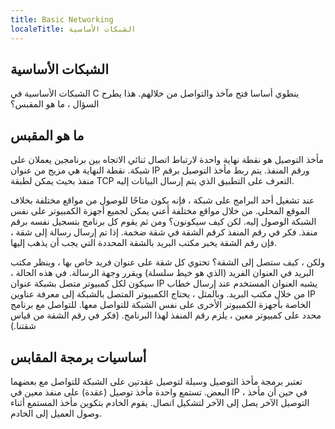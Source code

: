 ```yaml
---
title: Basic Networking
localeTitle: الشبكات الأساسية
---
```

## الشبكات الأساسية

الشبكات الأساسية في C ينطوي أساسا فتح مآخذ والتواصل من خلالهم. هذا يطرح السؤال ، ما هو المقبس؟

## ما هو المقبس

مأخذ التوصيل هو نقطة نهاية واحدة لارتباط اتصال ثنائي الاتجاه بين برنامجين يعملان على شبكة. نقطة النهاية هي مزيج من عنوان IP ورقم المنفذ. يتم ربط مأخذ التوصيل برقم منفذ بحيث يمكن لطبقة TCP التعرف على التطبيق الذي يتم إرسال البيانات إليه.

عند تشغيل أحد البرامج على شبكة ، فإنه يكون متاحًا للوصول من مواقع مختلفة بخلاف الموقع المحلي. من خلال مواقع مختلفة أعني يمكن لجميع أجهزة الكمبيوتر على نفس الشبكة الوصول إليه. لكن كيف سيكونون؟ ومن ثم يقوم كل برنامج بتسجيل نفسه برقم منفذ. فكر في رقم المنفذ كرقم الشقة في شقة ضخمة. إذا تم إرسال رسالة إلى شقة ، فإن رقم الشقة يخبر مكتب البريد بالشقة المحددة التي يجب أن يذهب إليها.

ولكن ، كيف ستصل إلى الشقة؟ تحتوي كل شقة على عنوان فريد خاص بها ، وينظر مكتب البريد في العنوان الفريد (الذي هو خيط سلسلة) ويقرر وجهة الرسالة. في هذه الحالة ، سيكون لكل كمبيوتر متصل بشبكة عنوان IP يشبه العنوان المستخدم عند إرسال خطاب من خلال مكتب البريد. وبالمثل ، يحتاج الكمبيوتر المتصل بالشبكة إلى معرفة عناوين IP الخاصة بأجهزة الكمبيوتر الأخرى على نفس الشبكة للتواصل معها. للتواصل مع برنامج محدد على كمبيوتر معين ، يلزم رقم المنفذ لهذا البرنامج. (فكر في رقم الشقة من قياس شقتنا.)

## أساسيات برمجة المقابس

تعتبر برمجة مأخذ التوصيل وسيلة لتوصيل عقدتين على الشبكة للتواصل مع بعضهما البعض. تستمع واحدة مأخذ توصيل (عقدة) على منفذ معين في IP ، في حين أن مأخذ التوصيل الآخر يصل إلى الآخر لتشكيل اتصال. يقوم الخادم بتكوين مأخذ المستمع أثناء وصول العميل إلى الخادم.